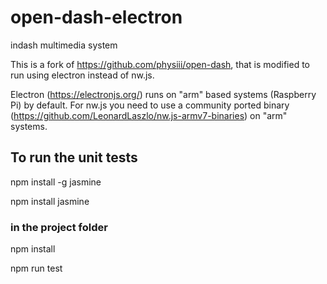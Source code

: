 # open-dash-electron

indash multimedia system

This is a fork of https://github.com/physiii/open-dash, that is modified to run using electron instead of nw.js.

Electron (https://electronjs.org/) runs on "arm" based systems (Raspberry Pi) by default. For nw.js you need to use a community ported binary (https://github.com/LeonardLaszlo/nw.js-armv7-binaries) on "arm" systems.

## To run the unit tests
npm install -g jasmine

npm install jasmine

### in the project folder
npm install 

npm run test 


